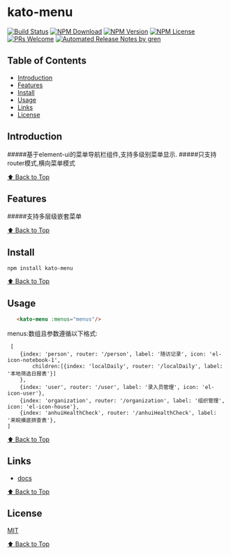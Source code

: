 # kato-menu

[![Build Status](https://badgen.net/travis/starhao/kato-menu/master)](https://travis-ci.com/starhao/kato-menu)
[![NPM Download](https://badgen.net/npm/dm/@starhao/kato-menu)](https://www.npmjs.com/package/@starhao/kato-menu)
[![NPM Version](https://badge.fury.io/js/%40starhao%2Fkato-menu.svg)](https://www.npmjs.com/package/@starhao/kato-menu)
[![NPM License](https://badgen.net/npm/license/@starhao/kato-menu)](https://github.com/starhao/kato-menu/blob/master/LICENSE)
[![PRs Welcome](https://img.shields.io/badge/PRs-welcome-brightgreen.svg)](https://github.com/starhao/kato-menu/pulls)
[![Automated Release Notes by gren](https://img.shields.io/badge/%F0%9F%A4%96-release%20notes-00B2EE.svg)](https://github-tools.github.io/github-release-notes/)

## Table of Contents

- [Introduction](#introduction)
- [Features](#features)
- [Install](#install)
- [Usage](#usage)
- [Links](#links)
- [License](#license)

## Introduction

#####基于element-ui的菜单导航栏组件,支持多级别菜单显示.
#####只支持router模式,横向菜单模式

[⬆ Back to Top](#table-of-contents)

## Features

#####支持多层级嵌套菜单

[⬆ Back to Top](#table-of-contents)
## Install
```node
npm install kato-menu
```
[⬆ Back to Top](#table-of-contents)

## Usage
```html
   <kato-menu :menus="menus"/>
```
menus:数组且参数遵循以下格式:
```text
 [
    {index: 'person', router: '/person', label: '随访记录', icon: 'el-icon-notebook-1',
        children:[{index: 'localDaily', router: '/localDaily', label: '本地筛选日报表'}]
    },
    {index: 'user', router: '/user', label: '录入员管理', icon: 'el-icon-user'},
    {index: 'organization', router: '/organization', label: '组织管理', icon: 'el-icon-house'},
    {index: 'anhuiHealthCheck', router: '/anhuiHealthCheck', label: '来皖摸底排查表'},
]   
```

[⬆ Back to Top](#table-of-contents)

## Links

- [docs](https://starhao.github.io/kato-menu/)

[⬆ Back to Top](#table-of-contents)

## License

[MIT](./LICENSE)

[⬆ Back to Top](#table-of-contents)
